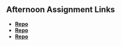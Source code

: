 ## Afternoon Assignment Links

* **[Repo](https://github.com/KylePep/choreScore.git)**
* **[Repo](https://github.com/KylePep/<ASSIGNMENT_REPO>)**
* **[Repo](https://github.com/KylePep/<ASSIGNMENT_REPO>)**
